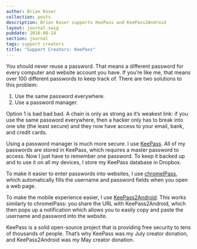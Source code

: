 ```yaml
---
author: Brian Koser
collection: posts
description: Brian Koser supports KeePass and KeePass2Android
layout: journal.swig
pubdate: 2016-08-14
section: journal
tags: support creators
title: "Support Creators: KeePass"
---
```

You should never reuse a password. That means a different password for every computer and website account you have. If you’re like me, that means over 100 different passwords to keep track of. There are two solutions to this problem:

1. Use the same password everywhere.
2. Use a password manager.

Option 1 is bad bad bad. A chain is only as strong as it’s weakest link: if you use the same password everywhere, then a hacker only has to break into one site (the least secure) and they now have access to your email, bank, and credit cards.

Using a password manager is much more secure. I use [KeePass](http://keepass.info/download.html). All of my passwords are stored in KeePass, which requires a master password to access. Now I just have to remember one password. To keep it backed up and to use it on all my devices, I store my KeePass database in Dropbox.

To make it easier to enter passwords into websites, I use [chromeIPass](https://chrome.google.com/webstore/detail/chromeipass/ompiailgknfdndiefoaoiligalphfdae?hl=en), which automatically fills the username and password fields when you open a web page.

To make the mobile experience easier, I use [KeePass2Android](https://play.google.com/store/apps/details?id=keepass2android.keepass2android). This works similarly to chromeIPass: you share the URL with KeePass2Android, which then pops up a notification which allows you to easily copy and paste the username and password into the website.

KeePass is a solid open-source project that is providing free security to tens of thousands of people. That’s why KeePass was my July creator donation, and KeePass2Android was my May creator donation.